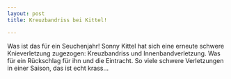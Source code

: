 ```yaml
---
layout: post
title: Kreuzbandriss bei Kittel!

---
```


Was ist das für ein Seuchenjahr! Sonny Kittel hat sich eine erneute schwere Knieverletzung zugezogen: Kreuzbandriss und Innenbandverletzung. Was für ein Rückschlag für ihn und die Eintracht. So viele schwere Verletzungen in einer Saison, das ist echt krass...


